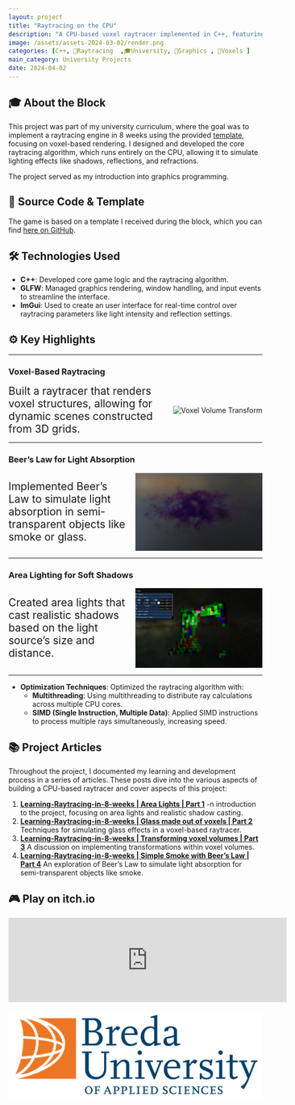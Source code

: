 ```yaml
---
layout: project
title: "Raytracing on the CPU"
description: "A CPU-based voxel raytracer implemented in C++, featuring realistic lighting effects such as shadows, reflections, refractions, and light absorption using Beer’s Law."
image: /assets/assets-2024-03-02/render.png
categories: [C++, 🌟Raytracing  ,🎓University, 🎨Graphics , 🔳Voxels ]
main_category: University Projects
date: 2024-04-02
---
```


## 🎓 About the Block

This project was part of my university curriculum, where the goal was to implement a raytracing engine in 8 weeks using the provided [template](https://github.com/jbikker/voxpopuli), focusing on voxel-based rendering. I designed and developed the core raytracing algorithm, which runs entirely on the CPU, allowing it to simulate lighting effects like shadows, reflections, and refractions.

The project served as my introduction into graphics programming.

## 📂 Source Code & Template

The game is based on a template I received during the block, which you can find [here on GitHub](https://github.com/Tycro-Games/Raytracer-VoxPopuli).

## 🛠️ Technologies Used

- **C++**: Developed core game logic and the raytracing algorithm.
- **GLFW**: Managed graphics rendering, window handling, and input events to streamline the interface.
- **ImGui**: Used to create an user interface for real-time control over raytracing parameters like light intensity and reflection settings.

## ⚙️ Key Highlights

---

### **Voxel-Based Raytracing**

<div style="display: flex; justify-content: space-between; align-items: center; gap: 20px;">
  <div style="flex: 1; font-size: 1.5em; display: flex; align-items: center;">
    Built a raytracer that renders voxel structures, allowing for dynamic scenes constructed from 3D grids.
  </div>
  <img src="/assets/assets-2024-03-24/Rotations.gif" style="flex-shrink: 0; max-width: 50%; object-fit: contain;" alt="Voxel Volume Transform" />
</div>

---

### **Beer’s Law for Light Absorption**

<div style="display: flex; justify-content: space-between; align-items: center; gap: 20px;">
  <div style="flex: 1; font-size: 1.5em; display: flex; align-items: center;">
    Implemented Beer’s Law to simulate light absorption in semi-transparent objects like smoke or glass.
  </div>
  <img src="/assets/assets-2024-04-08/finCloud.png" style="flex-shrink: 0; max-width: 50%; object-fit: contain;" alt="Smoke cloud" />
</div>

---

### **Area Lighting for Soft Shadows**

<div style="display: flex; justify-content: space-between; align-items: center; gap: 20px;">
  <div style="flex: 1; font-size: 1.5em; display: flex; align-items: center;">
    Created area lights that cast realistic shadows based on the light source’s size and distance.
  </div>
  <img src="/assets/assets-2024-02-24/RaytracerSoftShadows.png" style="flex-shrink: 0; max-width: 50%; object-fit: contain;" alt="Soft Shadows" />
</div>

---

- **Optimization Techniques**: Optimized the raytracing algorithm with:
  - **Multithreading**: Using multithreading to distribute ray calculations across multiple CPU cores.
  - **SIMD (Single Instruction, Multiple Data)**: Applied SIMD instructions to process multiple rays simultaneously, increasing speed.

## 📚 Project Articles

Throughout the project, I documented my learning and development process in a series of articles. These posts dive into the various aspects of building a CPU-based raytracer and cover aspects of this project:

1. **[Learning-Raytracing-in-8-weeks | Area Lights | Part 1](https://tycro-games.github.io/posts/Learning-Raytracing-in-8-weeks-Part-1/)**
-n introduction to the project, focusing on area lights and realistic shadow casting.
1. **[Learning-Raytracing-in-8-weeks | Glass made out of voxels | Part 2](https://tycro-games.github.io/posts/Learning-Raytracing-in-8-weeks-Part-2/)**
Techniques for simulating glass effects in a voxel-based raytracer.
1. **[Learning-Raytracing-in-8-weeks | Transforming voxel volumes | Part 3](https://tycro-games.github.io/posts/Learning-Raytracing-in-8-weeks-Part-3/)**
A discussion on implementing transformations within voxel volumes.
1. **[Learning-Raytracing-in-8-weeks | Simple Smoke with Beer’s Law | Part 4](https://tycro-games.github.io/posts/Learning-Raytracing-in-8-weeks-Part-4/)**
An exploration of Beer’s Law to simulate light absorption for semi-transparent objects like smoke.

<!-- ## 🎥 Watch the Showcase

<iframe width="100%" height="400" src="https://www.youtube.com/embed/LdihD8" title="An Unrealistic Spaceship Simulator Gameplay" frameborder="0" allow="accelerometer; autoplay; clipboard-write; encrypted-media; gyroscope; picture-in-picture" allowfullscreen></iframe> -->

## 🎮 Play on itch.io

<iframe frameborder="0" src="https://itch.io/embed/2621651" width="552" height="167"><a href="https://tycro-dev.itch.io/raytracing-block-c">Block C Raytracing | The Wall Crawler by Tycro Games</a></iframe>

![alt text](/assets/portfolio/logo.png)